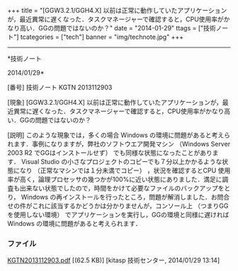 ﻿+++
title = "[GGW3.2.1/GGH4.X] 以前は正常に動作していたアプリケーションが，最近異常に遅くなった．タスクマネージャーで確認すると，CPU使用率がかなり高い．GGの問題ではないのか？"
date = "2014-01-29"
ttags = ["技術ノート"]
tcategories = ["tech"]
banner = "img/technote.jpg"
+++

-----------------------------------------------------------------------------------------------------------------------------

*技術ノート

2014/01/29*


[番号]
技術ノート KGTN 2013112903

[現象]
[GGW3.2.1/GGH4.X]
以前は正常に動作していたアプリケーションが，最近異常に遅くなった．タスクマネージャーで確認すると，CPU使用率がかなり高い．GGの問題ではないのか？

[説明]
このような現象では，多くの場合 Windows
の環境に問題があると考えられます．事例になりますが，弊社のソフトウエア開発マシン
（Windows Server 2003 R2 でGGはインストールせず）
でも同様な状態になったことがあります． Visual Studio
の小さなプロジェクトのコピーでも７分以上かかるような状態になり
（正常なマシンでは１分未満でコピー） ，状況を確認するとCPU
使用率が高く，論理プロセッサの幾つかが100%に近い状態にありました．満足に調査も出来ない状態でしたので，時間をかけて必要なファイルのバックアップをとり，
Windows
の再インストールを行ったところ，問題が解消しました．お問合せの件がこれに該当するかどうかは分かりませんが，コンソール上
（つまりGGを使用しない環境）
でアプリケーションを実行し，GGの環境と同様に遅ければ Windows
の環境に問題があると考えられます．


### ファイル

 
 


[KGTN2013112903.pdf](http://techreport.kitasp.net/attachments/download/1430/KGTN2013112903.pdf)
 [(62.5 KB)] [kitasp 技術センター, 2014/01/29
13:14]


 


 

